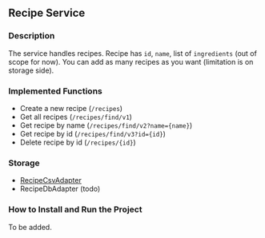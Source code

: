 ## Recipe Service

### Description
The service handles recipes. Recipe has `id`, `name`, list of `ingredients` (out of scope for now). You can add as many recipes as you want (limitation is on storage side). 

### Implemented Functions
 * Create a new recipe (`/recipes`)
 * Get all recipes (`/recipes/find/v1`)
 * Get recipe by name (`/recipes/find/v2?name={name}`)
 * Get recipe by id (`/recipes/find/v3?id={id}`)
 * Delete recipe by id (`/recipes/{id}`)
 
### Storage
 * [RecipeCsvAdapter](https://github.com/KseniaBudlianska/applepie/blob/main/src/main/kotlin/com/qecodingcamp/applepie/adapter/recipe/RecipeCsvAdapter.kt)
 * RecipeDbAdapter (todo)
 
### How to Install and Run the Project
To be added.
 
